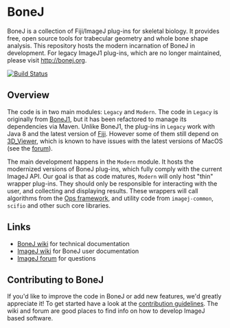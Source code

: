# BoneJ
BoneJ is a collection of Fiji/ImageJ plug-ins for skeletal biology. It provides free, open source tools for trabecular geometry and whole bone shape analysis. This repository hosts the modern incarnation of BoneJ in development. For legacy ImageJ1 plug-ins, which are no longer maintained, please visit http://bonej.org.

[![Build Status](https://travis-ci.org/bonej-org/BoneJ2.svg?branch=master)](https://travis-ci.org/bonej-org/BoneJ2)

## Overview
The code is in two main modules: `Legacy` and `Modern`. The code in `Legacy` is originally from [BoneJ1](http://bonej.org), but it has been refactored to manage its dependencies via Maven. Unlike BoneJ1, the plug-ins in `Legacy` work with Java 8 and the latest version of [Fiji](http://imagej.net/Fiji). However some of them still depend on [3D_Viewer](https://github.com/fiji/3D_Viewer), which is known to have issues with the latest versions of MacOS (see the [forum](https://forum.image.sc)). 

The main development happens in the `Modern` module. It hosts the modernized versions of BoneJ plug-ins, which fully comply with the current ImageJ API. Our goal is that as code matures, `Modern` will only host "thin" wrapper plug-ins. They should only be responsible for interacting with the user, and collecting and displaying results. These wrappers will call algorithms from the [Ops framework](http://imagej.net/ImageJ_Ops), and utility code from `imagej-common`, `scifio` and other such core libraries.

## Links
* [BoneJ wiki](https://github.com/bonej-org/BoneJ2/wiki) for technical documentation
* [ImageJ wiki](http://imagej.net/BoneJ#Experimental_release) for BoneJ user documentation
* [ImageJ forum](https://forum.image.sc/tags/bonej) for questions

## Contributing to BoneJ
If you'd like to improve the code in BoneJ or add new features, we'd greatly appreciate it! To get started have a look at the [contribution guidelines](https://github.com/bonej-org/BoneJ2/blob/master/CONTRIBUTING.md). The wiki and forum are good places to find info on how to develop ImageJ based software. 
